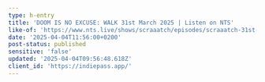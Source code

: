 ```yaml
---
type: h-entry
title: 'DOOM IS NO EXCUSE: WALK 31st March 2025 | Listen on NTS'
like-of: 'https://www.nts.live/shows/scraaatch/episodes/scraaatch-31st-march-2025'
date: '2025-04-04T11:56:00+0200'
post-status: published
sensitive: 'false'
updated: '2025-04-04T09:56:48.618Z'
client_id: 'https://indiepass.app/'
---
```


